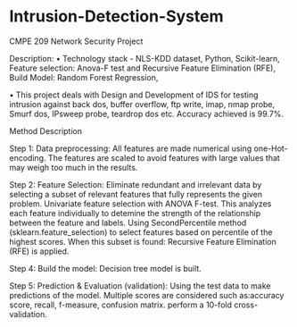# Intrusion-Detection-System
CMPE 209 Network Security Project 

Description:
•	Technology stack - NLS-KDD dataset, Python, Scikit-learn, Feature selection: Anova-F test and Recursive Feature Elimination (RFE), Build Model: Random Forest Regression,

•	This project deals with Design and Development of IDS for testing intrusion against back dos, buffer overflow, ftp write, imap, nmap probe, Smurf dos, IPsweep probe, teardrop dos etc. Accuracy achieved is 99.7%.



Method Description

Step 1: Data preprocessing:
All features are made numerical using one-Hot-encoding. The features are scaled to avoid features with large values that may weigh too much in the results.

Step 2: Feature Selection:
Eliminate redundant and irrelevant data by selecting a subset of relevant features that fully represents the given problem. Univariate feature selection with ANOVA F-test. This analyzes each feature individually to detemine the strength of the relationship between the feature and labels. Using SecondPercentile method (sklearn.feature_selection) to select features based on percentile of the highest scores. When this subset is found: Recursive Feature Elimination (RFE) is applied.

Step 4: Build the model:
Decision tree model is built.

Step 5: Prediction & Evaluation (validation):
Using the test data to make predictions of the model. Multiple scores are considered such as:accuracy score, recall, f-measure, confusion matrix. perform a 10-fold cross-validation.

